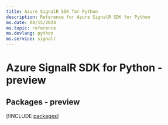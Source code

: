 ```yaml
---
title: Azure SignalR SDK for Python
description: Reference for Azure SignalR SDK for Python
ms.date: 04/15/2024
ms.topic: reference
ms.devlang: python
ms.service: signalr
---
```

# Azure SignalR SDK for Python - preview
## Packages - preview
[!INCLUDE [packages](signalr-index.md)]
